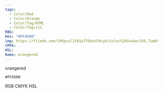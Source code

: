 ```yaml
---
tags:
  - Color/Red
  - Color/Orange
  - Color/Tag/HTML
  - Color/Tag/x11
RBG: 
Hex: "#FF4500"
img: https://filedn.com/l0hpzxl1f01yT7GHxtF8cyk/Color%20Snake/SVG_Tumb%20Mass%20No%20Name/#FF4500.svg
CMYK: 
HSL: 
Name: orangered
---
```

orangered
```palette
#FF4500
```
RGB
CMYK
HSL